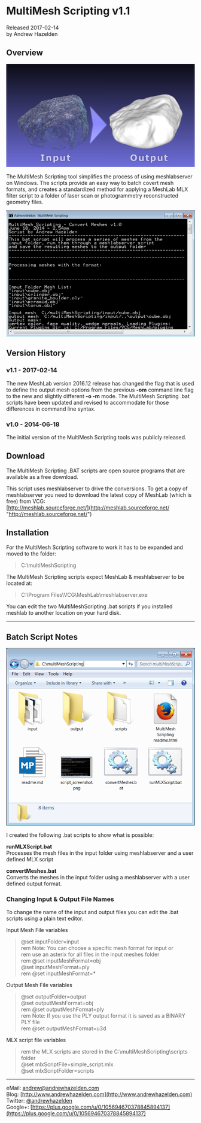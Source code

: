 # MultiMesh Scripting v1.1 #
Released 2017-02-14  
by Andrew Hazelden  

## Overview ##
![This is a snapshot of a sample MultiMesh Scripting Conversion.](multimesh-process.png)

The MultiMesh Scripting tool simplifies the process of using meshlabserver on Windows. The scripts provide an easy way to batch covert mesh formats, and creates a standardized method for applying a MeshLab MLX filter script to a folder of laser scan or photogrammetry reconstructed geometry files.

![MultiMeshScripting Screenshot](script_screenshot.png)

## Version History ##

### v1.1 - 2017-02-14 ###

The new MeshLab version 2016.12 release has changed the flag that is used to define the output mesh options from the previous **-om** command line flag to the new and slightly different **-o -m** mode. The MultiMesh Scripting .bat scripts have been updated and revised to accommodate for those differences in command line syntax.

### v1.0 - 2014-06-18 ###

The initial version of the MultiMesh Scripting tools was  publicly released.

## Download ##

The MultiMesh Scripting .BAT scripts are open source programs that are available as a free download.

This script uses meshlabserver to drive the conversions. To get a copy of meshlabserver you need to download the latest copy of MeshLab (which is free) from VCG:  
[http://meshlab.sourceforge.net/](http://meshlab.sourceforge.net/ "http://meshlab.sourceforge.net/")


## Installation ##

For the MultiMesh Scripting software to work it has to be expanded and moved to the folder:  
> C:\multiMeshScripting


The MultiMesh Scripting scripts expect MeshLab & meshlabserver to be located at:
> C:\Program Files\VCG\MeshLab\meshlabserver.exe

You can edit the two MultiMeshScripting .bat scripts if you installed meshlab to another location on your hard disk.

* * *

## Batch Script Notes ##

![MultiMesh Scripting Folder](project_folder.png)

I created the following .bat scripts to show what is possible:

**runMLXScript.bat**  
Processes the mesh files in the input folder using meshlabserver and a user defined MLX script

**convertMeshes.bat**  
Converts the meshes in the input folder using a meshlabserver with a user defined output format.


### Changing Input & Output File Names ###

To change the name of the input and output files you can edit the .bat scripts using a plain text editor.

Input Mesh File variables  

> @set inputFolder=input  
> rem Note: You can choose a specific mesh format for input or  
> rem use an asterix for all files in the input meshes folder  
> rem @set inputMeshFormat=obj  
> @set inputMeshFormat=ply  
> rem @set inputMeshFormat=*  



Output Mesh File variables  

> @set outputFolder=output  
> @set outputMeshFormat=obj  
> rem @set outputMeshFormat=ply  
> rem Note: If you use the PLY output format it is saved as a BINARY PLY file  
> rem @set outputMeshFormat=u3d  


MLX script file variables  

> rem the MLX scripts are stored in the C:\multiMeshScripting\scripts folder  
> @set mlxScriptFile=simple_script.mlx  
> @set mlxScriptFolder=scripts  


* * *

eMail: [andrew@andrewhazelden.com](mailto:andrew@andrewhazelden.com)   
Blog: [http://www.andrewhazelden.com](http://www.andrewhazelden.com)  
Twitter: [@andrewhazelden](https://twitter.com/andrewhazelden)  
Google+: [https://plus.google.com/u/0/105694670378845894137](https://plus.google.com/u/0/105694670378845894137)


